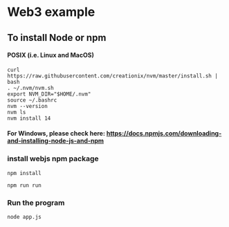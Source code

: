 # Web3 example 


## To install Node or npm

#### POSIX (i.e. Linux and MacOS)

```
curl https://raw.githubusercontent.com/creationix/nvm/master/install.sh | bash
. ~/.nvm/nvm.sh
export NVM_DIR="$HOME/.nvm"
source ~/.bashrc
nvm --version
nvm ls
nvm install 14
```

#### For Windows, please check here: https://docs.npmjs.com/downloading-and-installing-node-js-and-npm 


### install webjs npm package 

```
npm install 

npm run run
```

### Run the program

```
node app.js
```
